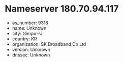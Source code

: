 # Nameserver 180.70.94.117

* as_number: 9318
* name: Unknown
* city: Gimpo-si
* country: KR
* organization: SK Broadband Co Ltd
* version: Unknown
* dnssec: Unknown
